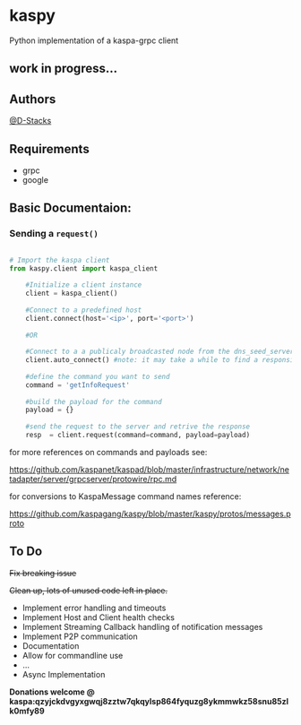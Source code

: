 # kaspy

Python implementation of a kaspa-grpc client

## work in progress...

## Authors

[@D-Stacks](https://github.com/D-Stacks)

## Requirements
- grpc
- google
    
## Basic Documentaion:

### Sending a `request()` 

```python

# Import the kaspa client
from kaspy.client import kaspa_client
    
    #Initialize a client instance
    client = kaspa_client() 
    
    #Connect to a predefined host
    client.connect(host='<ip>', port='<port>') 
    
    #OR
    
    #Connect to a a publicaly broadcasted node from the dns_seed_servers.
    client.auto_connect() #note: it may take a while to find a responsive node
    
    #define the command you want to send
    command = 'getInfoRequest'
    
    #build the payload for the command
    payload = {} 
    
    #send the request to the server and retrive the response
    resp  = client.request(command=command, payload=payload)
````
for more references on commands and payloads see:

https://github.com/kaspanet/kaspad/blob/master/infrastructure/network/netadapter/server/grpcserver/protowire/rpc.md 

for conversions to KaspaMessage command names reference:

https://github.com/kaspagang/kaspy/blob/master/kaspy/protos/messages.proto
    
## To Do 
~~Fix breaking issue~~

~~Clean up, lots of unused code left in place.~~

- Implement error handling and timeouts
- Implement Host and Client health checks
- Implement Streaming Callback handling of notification messages
- Implement P2P communication
- Documentation
- Allow for commandline use
- ...
- Async Implementation
  
**Donations welcome @ kaspa:qzyjckdvgyxgwqj8zztw7qkqylsp864fyquzg8ykmmwkz58snu85zlk0mfy89**
